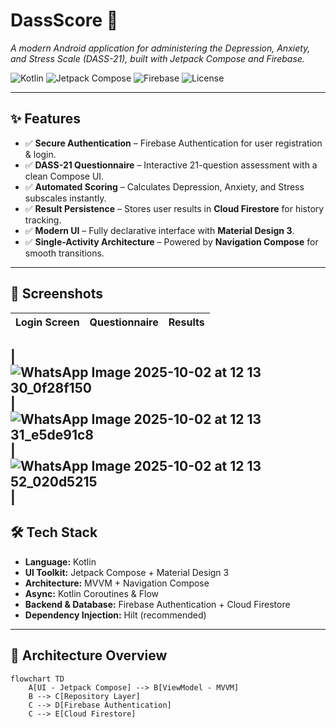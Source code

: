 # DassScore 📱
*A modern Android application for administering the Depression, Anxiety, and Stress Scale (DASS-21), built with Jetpack Compose and Firebase.*

![Kotlin](https://img.shields.io/badge/Kotlin-1.9-blueviolet)
![Jetpack Compose](https://img.shields.io/badge/Jetpack%20Compose-%F0%9F%92%BB-blue)
![Firebase](https://img.shields.io/badge/Firebase-%F0%9F%94%A5-orange)
![License](https://img.shields.io/badge/License-MIT-green)

---

## ✨ Features
- ✅ **Secure Authentication** – Firebase Authentication for user registration & login.  
- ✅ **DASS-21 Questionnaire** – Interactive 21-question assessment with a clean Compose UI.  
- ✅ **Automated Scoring** – Calculates Depression, Anxiety, and Stress subscales instantly.  
- ✅ **Result Persistence** – Stores user results in **Cloud Firestore** for history tracking.  
- ✅ **Modern UI** – Fully declarative interface with **Material Design 3**.  
- ✅ **Single-Activity Architecture** – Powered by **Navigation Compose** for smooth transitions.  

---

## 📸 Screenshots
| Login Screen | Questionnaire | Results |
|--------------|---------------|---------|

| ![WhatsApp Image 2025-10-02 at 12 13 30_0f28f150](https://github.com/user-attachments/assets/d977cb8d-135c-48e4-8f92-eda5d3016e15)| ![WhatsApp Image 2025-10-02 at 12 13 31_e5de91c8](https://github.com/user-attachments/assets/6a46186e-e0fa-4bae-bf7a-f2fbbf566ba6)
|![WhatsApp Image 2025-10-02 at 12 13 52_020d5215](https://github.com/user-attachments/assets/af1b980c-3937-49d3-a78b-6ef1738b8fbe)|
---

## 🛠 Tech Stack
- **Language:** Kotlin  
- **UI Toolkit:** Jetpack Compose + Material Design 3  
- **Architecture:** MVVM + Navigation Compose  
- **Async:** Kotlin Coroutines & Flow  
- **Backend & Database:** Firebase Authentication + Cloud Firestore  
- **Dependency Injection:** Hilt (recommended)  

---

## 📐 Architecture Overview
```mermaid
flowchart TD
    A[UI - Jetpack Compose] --> B[ViewModel - MVVM]
    B --> C[Repository Layer]
    C --> D[Firebase Authentication]
    C --> E[Cloud Firestore]
